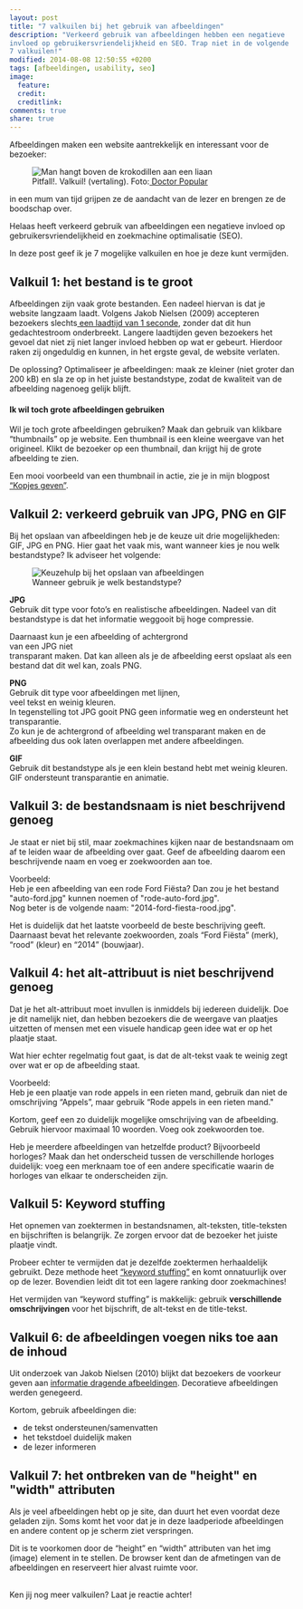 ```yaml
---
layout: post
title: "7 valkuilen bij het gebruik van afbeeldingen"
description: "Verkeerd gebruik van afbeeldingen hebben een negatieve
invloed op gebruikersvriendelijkheid en SEO. Trap niet in de volgende
7 valkuilen!"
modified: 2014-08-08 12:50:55 +0200
tags: [afbeeldingen, usability, seo]
image:
  feature: 
  credit: 
  creditlink: 
comments: true
share: true
---
```


Afbeeldingen maken een website aantrekkelijk en interessant voor de bezoeker:

<figure class="floatright">
  <img src="/images/valkuil.png"  alt="Man hangt boven de krokodillen
  aan een liaan">
  <figcaption>Pitfall!. Valkuil! (vertaling). Foto:<a class="text" href="http://bit.ly/X6qaUX"> Doctor Popular</a></figcaption>
</figure>
in een mum van tijd grijpen ze de aandacht van de lezer en brengen ze de boodschap over. 

Helaas heeft verkeerd gebruik van afbeeldingen een negatieve invloed
op gebruikersvriendelijkheid en zoekmachine optimalisatie (SEO).

In deze post geef ik je 7 mogelijke valkuilen en hoe je deze kunt vermijden.


<h2>Valkuil 1: het bestand is te groot</h2>
Afbeeldingen zijn vaak grote bestanden. Een nadeel hiervan is dat je website langzaam laadt. 
Volgens Jakob Nielsen (2009) accepteren bezoekers slechts<a href="http://www.nngroup.com/articles/powers-of-10-time-scales-in-ux/">
een laadtijd van 1 seconde</a>, zonder dat dit hun gedachtestroom
onderbreekt. Langere laadtijden geven bezoekers het gevoel dat niet zij niet langer invloed hebben op wat er gebeurt. Hierdoor raken zij ongeduldig en kunnen, in het ergste geval, de website verlaten.

De oplossing? Optimaliseer je afbeeldingen: maak ze kleiner (niet groter dan 200 kB) en sla ze op in het juiste bestandstype, zodat de kwaliteit van de afbeelding nagenoeg gelijk blijft.

<h4>Ik wil toch grote afbeeldingen gebruiken</h4>
Wil je toch grote afbeeldingen gebruiken? Maak dan gebruik van klikbare “thumbnails” op je website. Een thumbnail is een kleine weergave van het origineel. Klikt de bezoeker op een thumbnail, dan krijgt hij de grote afbeelding te zien. 

Een mooi voorbeeld van een thumbnail in actie, zie je in mijn blogpost
<a href="http://theknowsyferret.github.io/kopjes-geven/"> “Kopjes
geven”</a>.


<h2>Valkuil 2: verkeerd gebruik van JPG, PNG en GIF</h2>
Bij het opslaan van afbeeldingen heb je de keuze uit drie
mogelijkheden: GIF, JPG en PNG. Hier gaat het vaak mis, want wanneer
kies je nou welk bestandstype? Ik adviseer het volgende:

<figure class="floatright">
  <img src="/images/keuzehulp-afbeeldingen-bestandstype.png"
  alt="Keuzehulp bij het opslaan van afbeeldingen">
  <figcaption>Wanneer gebruik je welk bestandstype?</figcaption>
</figure>

**JPG**  
Gebruik dit type voor foto’s en realistische afbeeldingen. Nadeel van
dit bestandstype is dat het informatie weggooit bij hoge compressie.


Daarnaast kun je een afbeelding of achtergrond  
van een JPG niet  
transparant maken. Dat kan alleen als je de afbeelding eerst opslaat als een bestand dat dit wel kan, zoals PNG.

**PNG**  
Gebruik dit type voor afbeeldingen met lijnen,  
veel tekst en weinig
kleuren.  
In tegenstelling tot JPG gooit PNG geen informatie weg en
ondersteunt het transparantie.  
Zo kun je de achtergrond of afbeelding
wel transparant maken en de afbeelding dus ook laten overlappen met
andere afbeeldingen.

**GIF**  
Gebruik dit bestandstype als je een klein bestand hebt met weinig
kleuren. GIF ondersteunt transparantie en animatie. 


<h2>Valkuil 3: de bestandsnaam is niet beschrijvend genoeg</h2>
Je staat er niet bij stil, maar zoekmachines kijken naar de bestandsnaam om af te leiden waar de afbeelding over gaat. Geef de afbeelding daarom een beschrijvende naam en voeg er zoekwoorden aan toe.

Voorbeeld:  
Heb je een afbeelding van een rode Ford Fiësta? Dan zou je het bestand "auto-ford.jpg" kunnen noemen of "rode-auto-ford.jpg".<br>
Nog beter is de volgende naam: "2014-ford-fiesta-rood.jpg". 

Het is duidelijk dat het laatste voorbeeld de beste beschrijving
geeft. Daarnaast bevat het relevante zoekwoorden, zoals “Ford Fiësta”
(merk), “rood” (kleur) en “2014” (bouwjaar).


<h2>Valkuil 4: het alt-attribuut is niet beschrijvend genoeg</h2>
Dat je het alt-attribuut moet invullen is inmiddels bij iedereen duidelijk. Doe je dit namelijk niet, dan hebben bezoekers die de weergave van plaatjes uitzetten of mensen met een visuele handicap geen idee wat er op het plaatje staat. 

Wat hier echter regelmatig fout gaat, is dat de alt-tekst vaak
te weinig zegt over wat er op de afbeelding staat.

Voorbeeld:  
Heb je een plaatje van rode appels in een rieten mand, gebruik dan
niet de omschrijving “Appels”, maar gebruik “Rode appels in een rieten
mand."

Kortom, geef een zo duidelijk mogelijke omschrijving van de
afbeelding. Gebruik hiervoor maximaal 10 woorden. Voeg ook zoekwoorden
toe.

Heb je meerdere afbeeldingen van hetzelfde product? Bijvoorbeeld
horloges? Maak dan het onderscheid tussen de verschillende horloges
duidelijk: voeg een merknaam toe of een andere specificatie waarin de
horloges van elkaar te onderscheiden zijn.


<h2>Valkuil 5: Keyword stuffing</h2>
Het opnemen van zoektermen in bestandsnamen, alt-teksten,  
title-teksten en bijschriften is belangrijk. Ze zorgen ervoor dat de bezoeker het juiste plaatje vindt.

Probeer echter te vermijden dat je dezelfde zoektermen herhaaldelijk
gebruikt. Deze methode heet <a href="http://www.wordstream.com/blog/ws/2012/03/21/dangers-of-keyword-stuffing">“keyword
stuffing”</a> en komt onnatuurlijk over op de lezer. Bovendien leidt dit tot een lagere ranking door zoekmachines!

Het vermijden van “keyword stuffing” is makkelijk: gebruik
**verschillende omschrijvingen** voor het bijschrift, de alt-tekst en
de title-tekst.


<h2>Valkuil 6: de afbeeldingen voegen niks toe aan de inhoud</h2>
Uit onderzoek van Jakob Nielsen (2010) blijkt dat bezoekers de
voorkeur geven aan <a href="http://www.nngroup.com/articles/photos-as-web-content/">informatie dragende afbeeldingen<a/>. Decoratieve afbeeldingen werden genegeerd.

Kortom, gebruik afbeeldingen die:
<ul>
<li>de tekst ondersteunen/samenvatten</li>
<li>het tekstdoel duidelijk maken</li>
<li>de lezer informeren</li>
</ul>


<h2>Valkuil 7: het ontbreken van de "height" en "width" attributen</h2>
Als je veel afbeeldingen hebt op je site, dan duurt het even voordat deze geladen zijn. Soms komt het voor dat je in deze laadperiode afbeeldingen en andere content op je scherm ziet verspringen.

Dit is te voorkomen door de “height” en “width” attributen van het
img (image) element in te stellen. De browser kent dan de afmetingen
van de afbeeldingen en reserveert hier alvast ruimte voor. 

<br>
Ken jij nog meer valkuilen? Laat je reactie achter!




